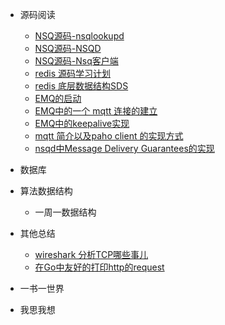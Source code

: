 - 源码阅读
    - [NSQ源码-nsqlookupd](https://github.com/lzh2nix/articles/issues/6) 
    - [NSQ源码-NSQD](https://github.com/lzh2nix/articles/issues/7)
    - [NSQ源码-Nsq客户端](https://github.com/lzh2nix/articles/issues/8)
    - [redis 源码学习计划](https://github.com/lzh2nix/articles/issues/12)
    - [redis 底层数据结构SDS](https://github.com/lzh2nix/articles/issues/13)
    - [EMQ的启动](https://github.com/lzh2nix/articles/issues/9)
    - [EMQ中的一个 mqtt 连接的建立](https://github.com/lzh2nix/articles/issues/14)
    - [EMQ中的keepalive实现](https://github.com/lzh2nix/articles/issues/10)
    - [mqtt 简介以及paho client 的实现方式](https://github.com/lzh2nix/articles/issues/16)
    - [nsqd中Message Delivery Guarantees的实现](https://github.com/lzh2nix/articles/issues/18)
- 数据库

- 算法数据结构
  - 一周一数据结构
- 其他总结
   - [wireshark 分析TCP哪些事儿](https://github.com/lzh2nix/articles/issues/11)
   - [在Go中友好的打印http的request](https://github.com/lzh2nix/articles/issues/17)
- 一书一世界

- 我思我想
